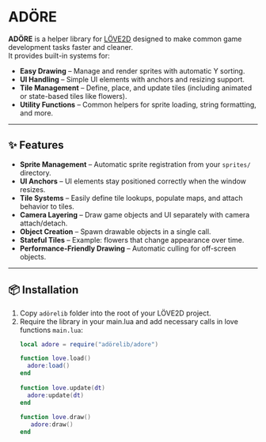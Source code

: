 # ADÖRE

**ADÖRE** is a helper library for [LÖVE2D](https://love2d.org/) designed to make common game development tasks faster and cleaner.  
It provides built-in systems for:

- **Easy Drawing** – Manage and render sprites with automatic Y sorting.
- **UI Handling** – Simple UI elements with anchors and resizing support.
- **Tile Management** – Define, place, and update tiles (including animated or state-based tiles like flowers).
- **Utility Functions** – Common helpers for sprite loading, string formatting, and more.

---

## ✨ Features

- **Sprite Management** – Automatic sprite registration from your `sprites/` directory.
- **UI Anchors** – UI elements stay positioned correctly when the window resizes.
- **Tile Systems** – Easily define tile lookups, populate maps, and attach behavior to tiles.
- **Camera Layering** – Draw game objects and UI separately with camera attach/detach.
- **Object Creation** – Spawn drawable objects in a single call.
- **Stateful Tiles** – Example: flowers that change appearance over time.
- **Performance-Friendly Drawing** – Automatic culling for off-screen objects.

---

## 📦 Installation

1. Copy `adörelib` folder into the root of your LÖVE2D project.
2. Require the library in your main.lua and add necessary calls in love functions `main.lua`:
   ```lua
   local adore = require("adörelib/adore")
   
   function love.load()
     adore:load()
   end
    
   function love.update(dt)
     adore:update(dt)
   end
    
   function love.draw()
      adore:draw()
   end
